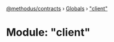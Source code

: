 [@methodus/contracts](../README.md) › [Globals](../globals.md) › ["client"](_client_.md)

# Module: "client"


